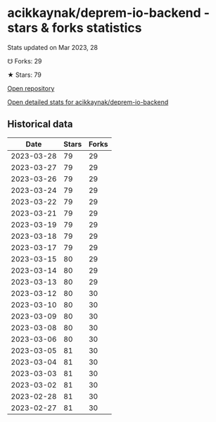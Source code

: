 # acikkaynak/deprem-io-backend - stars & forks statistics

Stats updated on Mar 2023, 28

☋ Forks: 29

★ Stars: 79

[Open repository](https://github.com/acikkaynak/deprem-io-backend)

[Open detailed stats for acikkaynak/deprem-io-backend](https://reviewgithub.com/rep/acikkaynak/deprem-io-backend)

## Historical data
| Date | Stars | Forks |
|------|-------|-------|
| 2023-03-28 | 79 | 29 | 
| 2023-03-27 | 79 | 29 | 
| 2023-03-26 | 79 | 29 | 
| 2023-03-24 | 79 | 29 | 
| 2023-03-22 | 79 | 29 | 
| 2023-03-21 | 79 | 29 | 
| 2023-03-19 | 79 | 29 | 
| 2023-03-18 | 79 | 29 | 
| 2023-03-17 | 79 | 29 | 
| 2023-03-15 | 80 | 29 | 
| 2023-03-14 | 80 | 29 | 
| 2023-03-13 | 80 | 29 | 
| 2023-03-12 | 80 | 30 | 
| 2023-03-10 | 80 | 30 | 
| 2023-03-09 | 80 | 30 | 
| 2023-03-08 | 80 | 30 | 
| 2023-03-06 | 80 | 30 | 
| 2023-03-05 | 81 | 30 | 
| 2023-03-04 | 81 | 30 | 
| 2023-03-03 | 81 | 30 | 
| 2023-03-02 | 81 | 30 | 
| 2023-02-28 | 81 | 30 | 
| 2023-02-27 | 81 | 30 | 

